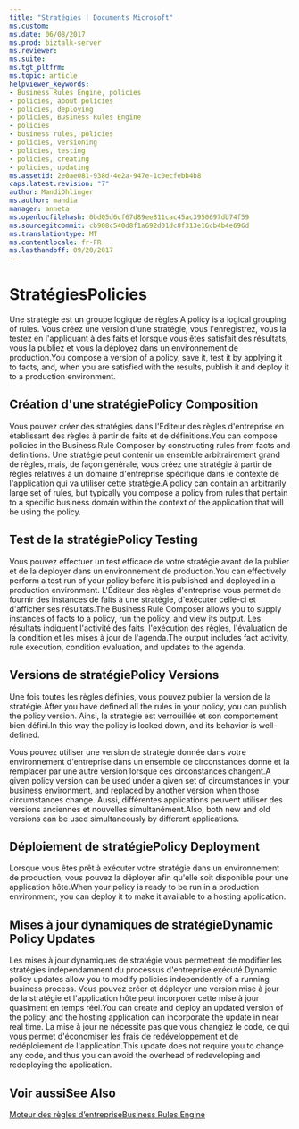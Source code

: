 ```yaml
---
title: "Stratégies | Documents Microsoft"
ms.custom: 
ms.date: 06/08/2017
ms.prod: biztalk-server
ms.reviewer: 
ms.suite: 
ms.tgt_pltfrm: 
ms.topic: article
helpviewer_keywords:
- Business Rules Engine, policies
- policies, about policies
- policies, deploying
- policies, Business Rules Engine
- policies
- business rules, policies
- policies, versioning
- policies, testing
- policies, creating
- policies, updating
ms.assetid: 2e0ae081-938d-4e2a-947e-1c0ecfebb4b8
caps.latest.revision: "7"
author: MandiOhlinger
ms.author: mandia
manager: anneta
ms.openlocfilehash: 0bd05d6cf67d89ee811cac45ac3950697db74f59
ms.sourcegitcommit: cb908c540d8f1a692d01dc8f313e16cb4b4e696d
ms.translationtype: MT
ms.contentlocale: fr-FR
ms.lasthandoff: 09/20/2017
---
```

# <a name="policies"></a><span data-ttu-id="3d6a2-102">Stratégies</span><span class="sxs-lookup"><span data-stu-id="3d6a2-102">Policies</span></span>
<span data-ttu-id="3d6a2-103">Une stratégie est un groupe logique de règles.</span><span class="sxs-lookup"><span data-stu-id="3d6a2-103">A policy is a logical grouping of rules.</span></span> <span data-ttu-id="3d6a2-104">Vous créez une version d'une stratégie, vous l'enregistrez, vous la testez en l'appliquant à des faits et lorsque vous êtes satisfait des résultats, vous la publiez et vous la déployez dans un environnement de production.</span><span class="sxs-lookup"><span data-stu-id="3d6a2-104">You compose a version of a policy, save it, test it by applying it to facts, and, when you are satisfied with the results, publish it and deploy it to a production environment.</span></span>  
  
## <a name="policy-composition"></a><span data-ttu-id="3d6a2-105">Création d'une stratégie</span><span class="sxs-lookup"><span data-stu-id="3d6a2-105">Policy Composition</span></span>  
 <span data-ttu-id="3d6a2-106">Vous pouvez créer des stratégies dans l'Éditeur des règles d'entreprise en établissant des règles à partir de faits et de définitions.</span><span class="sxs-lookup"><span data-stu-id="3d6a2-106">You can compose policies in the Business Rule Composer by constructing rules from facts and definitions.</span></span> <span data-ttu-id="3d6a2-107">Une stratégie peut contenir un ensemble arbitrairement grand de règles, mais, de façon générale, vous créez une stratégie à partir de règles relatives à un domaine d'entreprise spécifique dans le contexte de l'application qui va utiliser cette stratégie.</span><span class="sxs-lookup"><span data-stu-id="3d6a2-107">A policy can contain an arbitrarily large set of rules, but typically you compose a policy from rules that pertain to a specific business domain within the context of the application that will be using the policy.</span></span>  
  
## <a name="policy-testing"></a><span data-ttu-id="3d6a2-108">Test de la stratégie</span><span class="sxs-lookup"><span data-stu-id="3d6a2-108">Policy Testing</span></span>  
 <span data-ttu-id="3d6a2-109">Vous pouvez effectuer un test efficace de votre stratégie avant de la publier et de la déployer dans un environnement de production.</span><span class="sxs-lookup"><span data-stu-id="3d6a2-109">You can effectively perform a test run of your policy before it is published and deployed in a production environment.</span></span> <span data-ttu-id="3d6a2-110">L'Éditeur des règles d'entreprise vous permet de fournir des instances de faits à une stratégie, d'exécuter celle-ci et d'afficher ses résultats.</span><span class="sxs-lookup"><span data-stu-id="3d6a2-110">The Business Rule Composer allows you to supply instances of facts to a policy, run the policy, and view its output.</span></span> <span data-ttu-id="3d6a2-111">Les résultats indiquent l'activité des faits, l'exécution des règles, l'évaluation de la condition et les mises à jour de l'agenda.</span><span class="sxs-lookup"><span data-stu-id="3d6a2-111">The output includes fact activity, rule execution, condition evaluation, and updates to the agenda.</span></span>  
  
## <a name="policy-versions"></a><span data-ttu-id="3d6a2-112">Versions de stratégie</span><span class="sxs-lookup"><span data-stu-id="3d6a2-112">Policy Versions</span></span>  
 <span data-ttu-id="3d6a2-113">Une fois toutes les règles définies, vous pouvez publier la version de la stratégie.</span><span class="sxs-lookup"><span data-stu-id="3d6a2-113">After you have defined all the rules in your policy, you can publish the policy version.</span></span> <span data-ttu-id="3d6a2-114">Ainsi, la stratégie est verrouillée et son comportement bien défini.</span><span class="sxs-lookup"><span data-stu-id="3d6a2-114">In this way the policy is locked down, and its behavior is well-defined.</span></span>  
  
 <span data-ttu-id="3d6a2-115">Vous pouvez utiliser une version de stratégie donnée dans votre environnement d'entreprise dans un ensemble de circonstances donné et la remplacer par une autre version lorsque ces circonstances changent.</span><span class="sxs-lookup"><span data-stu-id="3d6a2-115">A given policy version can be used under a given set of circumstances in your business environment, and replaced by another version when those circumstances change.</span></span> <span data-ttu-id="3d6a2-116">Aussi, différentes applications peuvent utiliser des versions anciennes et nouvelles simultanément.</span><span class="sxs-lookup"><span data-stu-id="3d6a2-116">Also, both new and old versions can be used simultaneously by different applications.</span></span>  
  
## <a name="policy-deployment"></a><span data-ttu-id="3d6a2-117">Déploiement de stratégie</span><span class="sxs-lookup"><span data-stu-id="3d6a2-117">Policy Deployment</span></span>  
 <span data-ttu-id="3d6a2-118">Lorsque vous êtes prêt à exécuter votre stratégie dans un environnement de production, vous pouvez la déployer afin qu'elle soit disponible pour une application hôte.</span><span class="sxs-lookup"><span data-stu-id="3d6a2-118">When your policy is ready to be run in a production environment, you can deploy it to make it available to a hosting application.</span></span>  
  
## <a name="dynamic-policy-updates"></a><span data-ttu-id="3d6a2-119">Mises à jour dynamiques de stratégie</span><span class="sxs-lookup"><span data-stu-id="3d6a2-119">Dynamic Policy Updates</span></span>  
 <span data-ttu-id="3d6a2-120">Les mises à jour dynamiques de stratégie vous permettent de modifier les stratégies indépendamment du processus d'entreprise exécuté.</span><span class="sxs-lookup"><span data-stu-id="3d6a2-120">Dynamic policy updates allow you to modify policies independently of a running business process.</span></span> <span data-ttu-id="3d6a2-121">Vous pouvez créer et déployer une version mise à jour de la stratégie et l'application hôte peut incorporer cette mise à jour quasiment en temps réel.</span><span class="sxs-lookup"><span data-stu-id="3d6a2-121">You can create and deploy an updated version of the policy, and the hosting application can incorporate the update in near real time.</span></span> <span data-ttu-id="3d6a2-122">La mise à jour ne nécessite pas que vous changiez le code, ce qui vous permet d'économiser les frais de redéveloppement et de redéploiement de l'application.</span><span class="sxs-lookup"><span data-stu-id="3d6a2-122">This update does not require you to change any code, and thus you can avoid the overhead of redeveloping and redeploying the application.</span></span>  
  
## <a name="see-also"></a><span data-ttu-id="3d6a2-123">Voir aussi</span><span class="sxs-lookup"><span data-stu-id="3d6a2-123">See Also</span></span>  
 [<span data-ttu-id="3d6a2-124">Moteur des règles d’entreprise</span><span class="sxs-lookup"><span data-stu-id="3d6a2-124">Business Rules Engine</span></span>](../core/business-rules-engine.md)